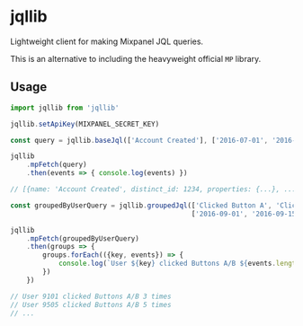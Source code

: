 # jqllib

Lightweight client for making Mixpanel JQL queries.

This is an alternative to including the heavyweight official `MP` library.

## Usage

```javascript
import jqllib from 'jqllib'

jqllib.setApiKey(MIXPANEL_SECRET_KEY)

const query = jqllib.baseJql(['Account Created'], ['2016-07-01', '2016-07-08'])

jqllib
    .mpFetch(query)
    .then(events => { console.log(events) })

// [{name: 'Account Created', distinct_id: 1234, properties: {...}, ...}]

const groupedByUserQuery = jqllib.groupedJql(['Clicked Button A', 'Clicked Button B'],
                                             ['2016-09-01', '2016-09-15'])

jqllib
    .mpFetch(groupedByUserQuery)
    .then(groups => {
        groups.forEach(({key, events}) => {
            console.log(`User ${key} clicked Buttons A/B ${events.length} times`)
        })
    })

// User 9101 clicked Buttons A/B 3 times
// User 9505 clicked Buttons A/B 5 times
// ...
```
